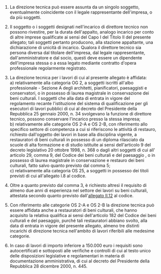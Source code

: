 1. La direzione tecnica può essere assunta da un singolo soggetto, eventualmente coincidente con il legale rappresentante dell'impresa, o da più soggetti.

2. Il soggetto o i soggetti designati nell'incarico di direttore tecnico non possono rivestire, per la durata dell'appalto, analogo incarico per conto di altre imprese qualificate ai sensi del Capo I del Titolo II del presente allegato; tali soggetti pertanto producono, alla stazione appaltante, una dichiarazione di unicità di incarico. Qualora il direttore tecnico sia persona diversa dal titolare dell'impresa, dal legale rappresentante, dall'amministratore e dal socio, questi deve essere un dipendente dell'impresa stessa o a essa legato mediante contratto d'opera professionale regolarmente registrato.

3. La direzione tecnica per i lavori di cui al presente allegato è affidata:<br>a) relativamente alla categoria OG 2, a soggetti iscritti all'albo professionale - Sezione A degli architetti, pianificatori, paesaggisti e conservatori, o in possesso di laurea magistrale in conservazione dei beni culturali. I soggetti che alla data di entrata in vigore del regolamento recante l'istituzione del sistema di qualificazione per gli esecutori di lavori pubblici di cui al decreto del Presidente della Repubblica 25 gennaio 2000, n. 34 svolgevano la funzione di direttore tecnico, possono conservare l'incarico presso la stessa impresa;<br>b) relativamente alle categorie OS 2-A e OS 2-B, con riferimento allo specifico settore di competenza a cui si riferiscono le attività di restauro, richiesto dall'oggetto dei lavori in base alla disciplina vigente, a restauratori di beni culturali in possesso di un diploma rilasciato da scuole di alta formazione e di studio istituite ai sensi dell'articolo 9 del decreto legislativo 20 ottobre 1998, n. 368 o dagli altri soggetti di cui all' articolo 29, comma 9, del Codice dei beni culturali e del paesaggio , o in possesso di laurea magistrale in conservazione e restauro dei beni culturali, fatto salvo quanto previsto dal comma 5;<br>c) relativamente alla categoria OS 25, a soggetti in possesso dei titoli previsti di cui all'allegato I.8 al codice.

4. Oltre a quanto previsto dal comma 3, è richiesto altresì il requisito di almeno due anni di esperienza nel settore dei lavori su beni culturali, attestata secondo quanto previsto dall'[allegato II.12](/index.html?section=attachment-2-12&version=2) al codice. 

5. Con riferimento alle categorie OS 2-A e OS 2-B la direzione tecnica può essere affidata anche a restauratori di beni culturali, che hanno acquisito la relativa qualifica ai sensi dell'articolo 182 del Codice dei beni culturali e del paesaggio, purché tali restauratori abbiano svolto, alla data di entrata in vigore del presente allegato, almeno tre distinti incarichi di direzione tecnica nell'ambito di lavori riferibili alle medesime categorie.

6. In caso di lavori di importo inferiore a 150.000 euro i requisiti sono autocertificati e sottoposti alle verifiche e controlli di cui al testo unico delle disposizioni legislative e regolamentari in materia di documentazione amministrativa, di cui al decreto del Presidente della Repubblica 28 dicembre 2000, n. 445.